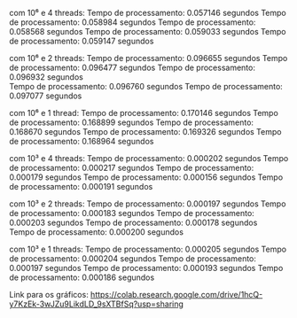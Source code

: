 com 10⁶ e 4 threads:
Tempo de processamento: 0.057146 segundos
Tempo de processamento: 0.058984 segundos
Tempo de processamento: 0.058568 segundos
Tempo de processamento: 0.059033 segundos
Tempo de processamento: 0.059147 segundos




com 10⁶ e 2 threads:
Tempo de processamento: 0.096655 segundos
Tempo de processamento: 0.096477 segundos
Tempo de processamento: 0.096932 segundos                                                                                                                                         
Tempo de processamento: 0.096760 segundos
Tempo de processamento: 0.097077 segundos


com 10⁶ e 1 thread:
Tempo de processamento: 0.170146 segundos
Tempo de processamento: 0.168899 segundos
Tempo de processamento: 0.168670 segundos
Tempo de processamento: 0.169326 segundos
Tempo de processamento: 0.168964 segundos
                                            




com 10³ e 4 threads:
Tempo de processamento: 0.000202 segundos
Tempo de processamento: 0.000217 segundos
Tempo de processamento: 0.000179 segundos
Tempo de processamento: 0.000156 segundos
Tempo de processamento: 0.000191 segundos


com 10³ e 2 threads:
Tempo de processamento: 0.000197 segundos
Tempo de processamento: 0.000183 segundos
Tempo de processamento: 0.000203 segundos
Tempo de processamento: 0.000178 segundos                                                                                                                                           
Tempo de processamento: 0.000200 segundos



com 10³ e 1 threads:
Tempo de processamento: 0.000205 segundos
Tempo de processamento: 0.000204 segundos
Tempo de processamento: 0.000197 segundos
Tempo de processamento: 0.000193 segundos
Tempo de processamento: 0.000186 segundos




Link para os gráficos:
https://colab.research.google.com/drive/1hcQ-y7KzEk-3wJZu9LikdLD_9sXTBfSq?usp=sharing


